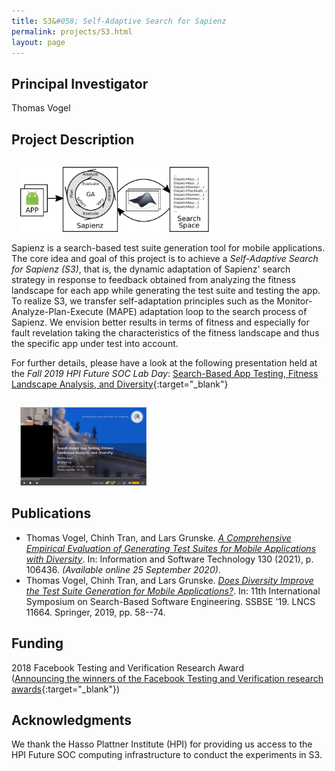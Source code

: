 ```yaml
---
title: S3&#058; Self-Adaptive Search for Sapienz
permalink: projects/S3.html
layout: page
---
```


## Principal Investigator
Thomas Vogel

## Project Description

<img src="/assets/img/S3.png" alt="Video of the talk Search-Based App Testing, Fitness Landscape Analysis, and Diversity" style="width: 60%; margin-top: 1em; margin-left: 1em;"/>

Sapienz is a search-based test suite generation tool for mobile applications. The core idea and goal of this project is to achieve a _Self-Adaptive Search for Sapienz (S3)_, that is, the dynamic adaptation of Sapienz' search strategy in response to feedback obtained from analyzing the fitness landscape for each app while generating the test suite and testing the app. To realize S3, we transfer self-adaptation principles such as the Monitor-Analyze-Plan-Execute (MAPE) adaptation loop to the search process of Sapienz. We envision better results in terms of fitness and especially for fault revelation taking the characteristics of the fitness landscape and thus the specific app under test into account.

For further details, please have a look at the following presentation held at the _Fall 2019 HPI Future SOC Lab Day_: [Search-Based App Testing, Fitness Landscape Analysis, and Diversity](https://www.tele-task.de/lecture/video/7788/){:target="_blank"}

<a href="https://www.tele-task.de/lecture/video/7788/" target="_blank"><img src="/assets/img/2019-FutureSOC-Video.png" alt="Video of the talk Search-Based App Testing, Fitness Landscape Analysis, and Diversity" style="width: 40%; margin-top: 1em; margin-left: 1em;"/></a>

## Publications
* Thomas Vogel, Chinh Tran, and Lars Grunske. [_A Comprehensive Empirical Evaluation of Generating Test Suites for Mobile Applications with Diversity_](../publications/2020-IST). In: Information and Software Technology 130 (2021), p. 106436. _(Available online 25 September 2020)_.
* Thomas Vogel, Chinh Tran, and Lars Grunske. [_Does Diversity Improve the Test Suite Generation for Mobile Applications?_](../publications/2019-SSBSE). In: 11th International Symposium on Search-Based Software Engineering. SSBSE '19. LNCS 11664. Springer, 2019, pp. 58--74.

## Funding
2018 Facebook Testing and Verification Research Award <br />
([Announcing the winners of the Facebook Testing and Verification research awards](https://research.facebook.com/blog/2018/10/announcing-the-winners-of-the-facebook-testing-and-verification-research-awards/){:target="_blank"})

## Acknowledgments
We thank the Hasso Plattner Institute (HPI) for providing us access to the HPI Future SOC computing infrastructure to conduct the experiments in S3.
